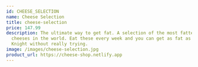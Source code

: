 ```yaml
---
id: CHEESE_SELECTION
name: Cheese Selection
title: cheese-selection
price: 147.99
description: The ultimate way to get fat. A selection of the most fattening
  cheeses in the world. Eat these every week and you can get as fat as Roger
  Knight without really trying.
image: /images/cheese-selection.jpg
product_url: https://cheese-shop.netlify.app
---
```

